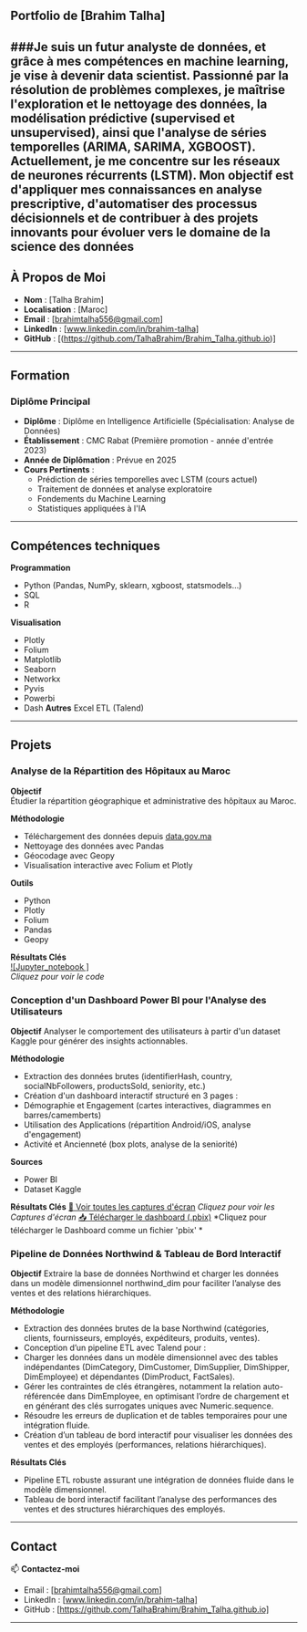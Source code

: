 ## Portfolio de [Brahim Talha]

###Je suis un futur analyste de données, et grâce à mes compétences en machine learning, je vise à devenir data scientist. Passionné par la résolution de problèmes complexes, je maîtrise l'exploration et le nettoyage des données, la modélisation prédictive (supervised et unsupervised), ainsi que l'analyse de séries temporelles (ARIMA, SARIMA, XGBOOST). Actuellement, je me concentre sur les réseaux de neurones récurrents (LSTM). Mon objectif est d'appliquer mes connaissances en analyse prescriptive, d'automatiser des processus décisionnels et de contribuer à des projets innovants pour évoluer vers le domaine de la science des données
---

## À Propos de Moi

- **Nom** : [Talha Brahim]
- **Localisation** : [Maroc]
- **Email** : [brahimtalha556@gmail.com]
- **LinkedIn** : [www.linkedin.com/in/brahim-talha]
- **GitHub** : [(https://github.com/TalhaBrahim/Brahim_Talha.github.io)]

---

## Formation

### Diplôme Principal
- **Diplôme** : Diplôme en Intelligence Artificielle (Spécialisation: Analyse de Données)  
- **Établissement** : CMC Rabat (Première promotion - année d'entrée 2023)  
- **Année de Diplômation** : Prévue en 2025  
- **Cours Pertinents** :  
  - Prédiction de séries temporelles avec LSTM (cours actuel)  
  - Traitement de données et analyse exploratoire  
  - Fondements du Machine Learning  
  - Statistiques appliquées à l'IA

---

## Compétences techniques

**Programmation**  
- Python (Pandas, NumPy, sklearn, xgboost, statsmodels...)
- SQL
- R

**Visualisation**  
- Plotly
- Folium
- Matplotlib
- Seaborn
- Networkx
- Pyvis
- Powerbi
- Dash
**Autres**
  Excel
  ETL (Talend)

---

## Projets

### Analyse de la Répartition des Hôpitaux au Maroc

**Objectif**  
Étudier la répartition géographique et administrative des hôpitaux au Maroc.

**Méthodologie**  
- Téléchargement des données depuis [data.gov.ma](https://data.gov.ma)
- Nettoyage des données avec Pandas
- Géocodage avec Geopy
- Visualisation interactive avec Folium et Plotly

**Outils**  
- Python
- Plotly
- Folium
- Pandas
- Geopy

**Résultats Clés**  
[![Jupyter_notebook ]](hospital_analysis(5).html)  
*Cliquez pour voir le code*

### Conception d'un Dashboard Power BI pour l'Analyse des Utilisateurs

**Objectif**
Analyser le comportement des utilisateurs à partir d'un dataset Kaggle pour générer des insights actionnables.

**Méthodologie**
- Extraction des données brutes (identifierHash, country, socialNbFollowers, productsSold, seniority, etc.)
- Création d'un dashboard interactif structuré en 3 pages :
- Démographie et Engagement (cartes interactives, diagrammes en barres/camemberts)
- Utilisation des Applications (répartition Android/iOS, analyse d'engagement)
- Activité et Ancienneté (box plots, analyse de la seniorité)

**Sources**
- Power BI
- Dataset Kaggle

**Résultats Clés**
[📂 Voir toutes les captures d'écran](./C2C_App_Dashboard/Screenshots)
*Cliquez pour voir les Captures d'écran*
[📥 Télécharger le dashboard (.pbix)](./C2C_App_Dashboard/C2C_File.pbix)
*Cliquez pour télécharger le Dashboard comme un fichier 'pbix' *

### Pipeline de Données Northwind & Tableau de Bord Interactif

**Objectif**
Extraire la base de données Northwind et charger les données dans un modèle dimensionnel northwind_dim pour faciliter l’analyse des ventes et des relations hiérarchiques.

**Méthodologie**
- Extraction des données brutes de la base Northwind (catégories, clients, fournisseurs, employés, expéditeurs, produits, ventes).
- Conception d’un pipeline ETL avec Talend pour :
- Charger les données dans un modèle dimensionnel avec des tables indépendantes (DimCategory, DimCustomer, DimSupplier, DimShipper, DimEmployee) et dépendantes (DimProduct, FactSales).
- Gérer les contraintes de clés étrangères, notamment la relation auto-référencée dans DimEmployee, en optimisant l’ordre de chargement et en générant des clés surrogates uniques avec Numeric.sequence.
- Résoudre les erreurs de duplication et de tables temporaires pour une intégration fluide.
- Création d’un tableau de bord interactif pour visualiser les données des ventes et des employés (performances, relations hiérarchiques).

**Résultats Clés**
- Pipeline ETL robuste assurant une intégration de données fluide dans le modèle dimensionnel.
- Tableau de bord interactif facilitant l’analyse des performances des ventes et des structures hiérarchiques des employés.

---

## Contact

📫 **Contactez-moi**  
- Email : [brahimtalha556@gmail.com]
- LinkedIn : [www.linkedin.com/in/brahim-talha]
- GitHub : [https://github.com/TalhaBrahim/Brahim_Talha.github.io]

---
